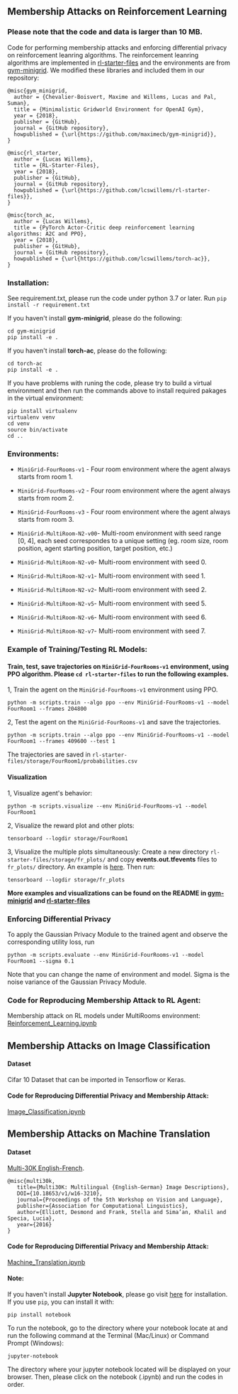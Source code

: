 ## Membership Attacks on Reinforcement Learning

### Please note that the code and data is larger than 10 MB.

Code for performing membership attacks and enforcing differential privacy on reinforcement leanring algorithms. The reinforcement leanring algorithms are implemented in [rl-starter-files](https://github.com/yunhaoyang234/Membership-Attack-Privacy-Preserving/tree/main/rl-starter-files) and the environments are from [gym-minigrid](https://github.com/yunhaoyang234/Membership-Attack-Privacy-Preserving/tree/main/gym-minigrid). We modified these libraries and included them in our repository:
```
@misc{gym_minigrid,
  author = {Chevalier-Boisvert, Maxime and Willems, Lucas and Pal, Suman},
  title = {Minimalistic Gridworld Environment for OpenAI Gym},
  year = {2018},
  publisher = {GitHub},
  journal = {GitHub repository},
  howpublished = {\url{https://github.com/maximecb/gym-minigrid}},
}

@misc{rl_starter,
  author = {Lucas Willems},
  title = {RL-Starter-Files},
  year = {2018},
  publisher = {GitHub},
  journal = {GitHub repository},
  howpublished = {\url{https://github.com/lcswillems/rl-starter-files}},
}

@misc{torch_ac,
  author = {Lucas Willems},
  title = {PyTorch Actor-Critic deep reinforcement learning algorithms: A2C and PPO},
  year = {2018},
  publisher = {GitHub},
  journal = {GitHub repository},
  howpublished = {\url{https://github.com/lcswillems/torch-ac}},
}
```

### Installation:
See requirement.txt, please run the code under python 3.7 or later.
Run
`pip install -r requirement.txt`

If you haven't install **gym-minigrid**, please do the following:
```
cd gym-minigrid
pip install -e .
```

If you haven't install **torch-ac**, please do the following:
```
cd torch-ac
pip install -e .
```

If you have problems with runing the code, please try to build a virtual environment and then run the commands above to install required pakages in the virtual environment:
```
pip install virtualenv
virtualenv venv
cd venv
source bin/activate
cd ..
```

### Environments:
- `MiniGrid-FourRooms-v1` - Four room environment where the agent always starts from room 1.
- `MiniGrid-FourRooms-v2` - Four room environment where the agent always starts from room 2.
- `MiniGrid-FourRooms-v3` - Four room environment where the agent always starts from room 3.

- `MiniGrid-MultiRoom-N2-v00`- Multi-room environment with seed range [0, 4], each seed correspondes to a unique setting (eg. room size, room position, agent starting position, target position, etc.)
- `MiniGrid-MultiRoom-N2-v0`- Multi-room environment with seed 0.
- `MiniGrid-MultiRoom-N2-v1`- Multi-room environment with seed 1.
- `MiniGrid-MultiRoom-N2-v2`- Multi-room environment with seed 2.
- `MiniGrid-MultiRoom-N2-v5`- Multi-room environment with seed 5.
- `MiniGrid-MultiRoom-N2-v6`- Multi-room environment with seed 6.
- `MiniGrid-MultiRoom-N2-v7`- Multi-room environment with seed 7.

### Example of Training/Testing RL Models:
#### Train, test, save trajectories on `MiniGrid-FourRooms-v1` environment, using PPO algorithm. Please `cd rl-starter-files` to run the following examples.
1, Train the agent on the `MiniGrid-FourRooms-v1` environment using PPO.
```
python -m scripts.train --algo ppo --env MiniGrid-FourRooms-v1 --model FourRoom1 --frames 204800
```

2, Test the agent on the `MiniGrid-FourRooms-v1` and save the trajectories.
```
python -m scripts.train --algo ppo --env MiniGrid-FourRooms-v1 --model FourRoom1 --frames 409600 --test 1
```
The trajectories are saved in `rl-starter-files/storage/FourRoom1/probabilities.csv`

#### Visualization
1, Visualize agent's behavior:
```
python -m scripts.visualize --env MiniGrid-FourRooms-v1 --model FourRoom1
```

2, Visualize the reward plot and other plots:
```
tensorboard --logdir storage/FourRoom1
```

3, Visualize the multiple plots simultaneously:
Create a new directory `rl-starter-files/storage/fr_plots/` and copy **events.out.tfevents** files to `fr_plots/` directory. An example is [here](https://github.com/yunhaoyang234/Membership-Attack-Privacy-Preserving/tree/main/rl-starter-files/storage/mr_plots). Then run:
```
tensorboard --logdir storage/fr_plots
```

**More examples and visualizations can be found on the README in [gym-minigrid](https://github.com/yunhaoyang234/Membership-Attack-Privacy-Preserving/tree/main/gym-minigrid) and [rl-starter-files](https://github.com/yunhaoyang234/Membership-Attack-Privacy-Preserving/tree/main/rl-starter-files)**

### Enforcing Differential Privacy
To apply the Gaussian Privacy Module to the trained agent and observe the corresponding utility loss, run
```
python -m scripts.evaluate --env MiniGrid-FourRooms-v1 --model FourRoom1 --sigma 0.1
```
Note that you can change the name of environment and model. Sigma is the noise variance of the Gaussian Privacy Module.

### Code for Reproducing Membership Attack to RL Agent:
Membership attack on RL models under MultiRooms environment: [Reinforcement_Learning.ipynb](https://github.com/yunhaoyang234/Membership-Attack-Privacy-Preserving/blob/main/Reinforcement_Learning.ipynb)

## Membership Attacks on Image Classification
#### Dataset
Cifar 10 Dataset that can be imported in Tensorflow or Keras.

#### Code for Reproducing Differential Privacy and Membership Attack:
[Image_Classification.ipynb](https://github.com/yunhaoyang234/Membership-Attack-Privacy-Preserving/blob/main/Image_Classification.ipynb)

## Membership Attacks on Machine Translation
#### Dataset
[Multi-30K English-French](https://github.com/yunhaoyang234/Membership-Attack-Privacy-Preserving/tree/main/data).
```
@misc{multi30k,
   title={Multi30K: Multilingual {English-German} Image Descriptions},
   DOI={10.18653/v1/w16-3210},
   journal={Proceedings of the 5th Workshop on Vision and Language},
   publisher={Association for Computational Linguistics},
   author={Elliott, Desmond and Frank, Stella and Sima’an, Khalil and Specia, Lucia},
   year={2016}
}
```

#### Code for Reproducing Differential Privacy and Membership Attack:
[Machine_Translation.ipynb](https://github.com/yunhaoyang234/Membership-Attack-Privacy-Preserving/blob/main/Machine_Translation.ipynb)

#### Note:

If you haven't install **Jupyter Notebook**, please go visit [here](https://jupyter.org/install) for installation. If you use `pip`, you can install it with:
```
pip install notebook
```

To run the notebook, go to the directory where your notebook locate at and run the following command at the Terminal (Mac/Linux) or Command Prompt (Windows):
```
jupyter-notebook
```
The directory where your jupyter notebook located will be displayed on your browser. Then, please click on the notebook (.ipynb) and run the codes in order.
